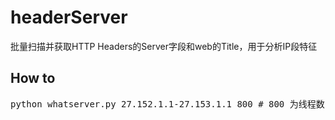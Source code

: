 # headerServer
批量扫描并获取HTTP Headers的Server字段和web的Title，用于分析IP段特征
## How to
<pre>python whatserver.py 27.152.1.1-27.153.1.1 800 # 800 为线程数</pre>
